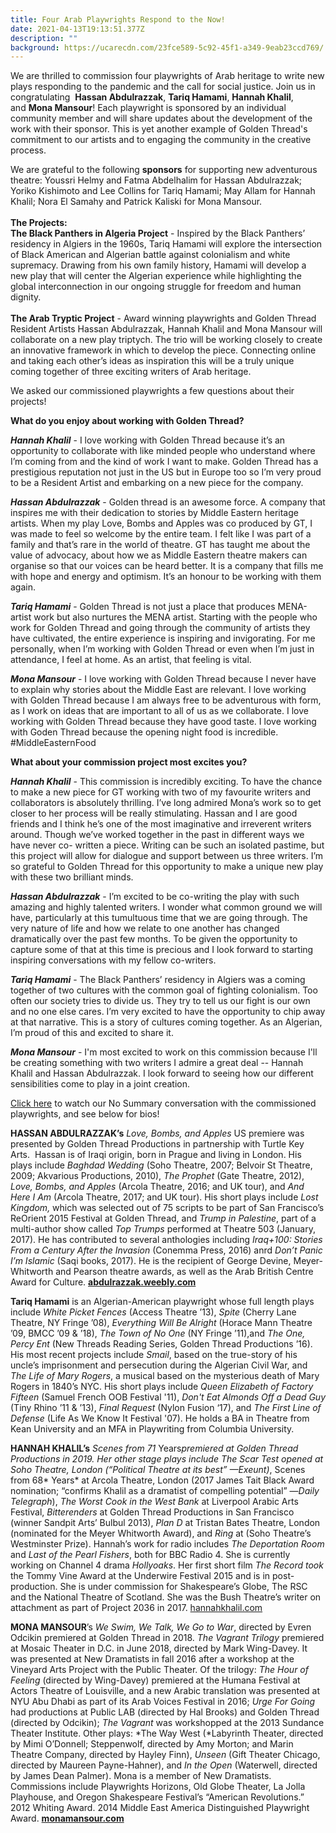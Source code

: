 ```yaml
---
title: Four Arab Playwrights Respond to the Now!
date: 2021-04-13T19:13:51.377Z
description: ""
background: https://ucarecdn.com/23fce589-5c92-45f1-a349-9eab23ccd769/
---
```

We are thrilled to commission four playwrights of Arab heritage to write new plays responding to the pandemic and the call for social justice. Join us in congratulating  **Hassan Abdulrazzak**, **Tariq Hamami**, **Hannah Khalil**, and **Mona Mansour**! Each playwright is sponsored by an individual community member and will share updates about the development of the work with their sponsor. This is yet another example of Golden Thread's commitment to our artists and to engaging the community in the creative process.

We are grateful to the following **sponsors** for supporting new adventurous theatre: Youssri Helmy and Fatma Abdelhalim for Hassan Abdulrazzak; Yoriko Kishimoto and Lee Collins for Tariq Hamami; May Allam for Hannah Khalil; Nora El Samahy and Patrick Kaliski for Mona Mansour.\
\
**The Projects:**\
**The Black Panthers in Algeria Project** - Inspired by the Black Panthers’ residency in Algiers in the 1960s, Tariq Hamami will explore the intersection of Black American and Algerian battle against colonialism and white supremacy. Drawing from his own family history, Hamami will develop a new play that will center the Algerian experience while highlighting the global interconnection in our ongoing struggle for freedom and human dignity.\
\
**The Arab Tryptic Project** - Award winning playwrights and Golden Thread Resident Artists Hassan Abdulrazzak, Hannah Khalil and Mona Mansour will collaborate on a new play triptych. The trio will be working closely to create an innovative framework in which to develop the piece. Connecting online and taking each other’s ideas as inspiration this will be a truly unique coming together of three exciting writers of Arab heritage. 

We asked our commissioned playwrights a few questions about their projects!

**What do you enjoy about working with Golden Thread?**

***Hannah Khalil*** - I love working with Golden Thread because it’s an opportunity to collaborate with like minded people who understand where I’m coming from and the kind of work I want to make. Golden Thread has a prestigious reputation not just in the US but in Europe too so I’m very proud to be a Resident Artist and embarking on a new piece for the company.

***Hassan Abdulrazzak*** - Golden thread is an awesome force. A company that inspires me with their dedication to stories by Middle Eastern heritage artists. When my play Love, Bombs and Apples was co produced by GT, I was made to feel so welcome by the entire team. I felt like I was part of a family and that’s rare in the world of theatre. GT has taught me about the value of advocacy, about how we as Middle Eastern theatre makers can organise so that our voices can be heard better. It is a company that fills me with hope and energy and optimism. It’s an honour to be working with them again. 

***Tariq Hamami*** - Golden Thread is not just a place that produces MENA-artist work but also nurtures the MENA artist. Starting with the people who work for Golden Thread and going through the community of artists they have cultivated, the entire experience is inspiring and invigorating. For me personally, when I’m working with Golden Thread or even when I’m just in attendance, I feel at home. As an artist, that feeling is vital.

***Mona Mansour*** - I love working with Golden Thread because I never have to explain why stories about the Middle East are relevant. I love working with Golden Thread because I am always free to be adventurous with form, as I work on ideas that are important to all of us as we collaborate. I love working with Golden Thread because they have good taste. I love working with Goden Thread because the opening night food is incredible. #MiddleEasternFood

**What about your commission project most excites you?**

***Hannah Khalil*** - This commission is incredibly exciting. To have the chance to make a new piece for GT working with two of my favourite writers and collaborators is absolutely thrilling. I’ve long admired Mona’s work so to get closer to her process will be really stimulating. Hassan and I are good friends and I think he’s one of the most imaginative and irreverent writers around. Though we’ve worked together in the past in different ways we have never co- written a piece. Writing can be such an isolated pastime, but this project will allow for dialogue and support between us three writers. I’m so grateful to Golden Thread for this opportunity to make a unique new play with these two brilliant minds.

***Hassan Abdulrazzak*** - I’m excited to be co-writing the play with such amazing and highly talented writers. I wonder what common ground we will have, particularly at this tumultuous time that we are going through. The very nature of life and how we relate to one another has changed dramatically over the past few months. To be given the opportunity to capture some of that at this time is precious and I look forward to starting inspiring conversations with my fellow co-writers.

***Tariq Hamami*** - The Black Panthers’ residency in Algiers was a coming together of two cultures with the common goal of fighting colonialism. Too often our society tries to divide us. They try to tell us our fight is our own and no one else cares. I’m very excited to have the opportunity to chip away at that narrative. This is a story of cultures coming together. As an Algerian, I’m proud of this and excited to share it.

***Mona Mansour*** - I'm most excited to work on this commission because I'll be creating something with two writers I admire a great deal -- Hannah Khalil and Hassan Abdulrazzak. I look forward to seeing how our different sensibilities come to play in a joint creation.

[Click here](https://youtu.be/uv7XpHFod6I) to watch our No Summary conversation with the commissioned playwrights, and see below for bios!



**HASSAN ABDULRAZZAK’s** *Love, Bombs, and Apples* US premiere was presented by Golden Thread Productions in partnership with Turtle Key Arts.  Hassan is of Iraqi origin, born in Prague and living in London. His plays include *Baghdad Wedding* (Soho Theatre, 2007; Belvoir St Theatre, 2009; Akvarious Productions, 2010), *The Prophet* (Gate Theatre, 2012), *Love, Bombs, and Apples* (Arcola Theatre, 2016; and UK tour), and *And Here I Am* (Arcola Theatre, 2017; and UK tour). His short plays include *Lost Kingdom,* which was selected out of 75 scripts to be part of San Francisco’s ReOrient 2015 Festival at Golden Thread, and *Trump in Palestine*, part of a multi-author show called *Top Trumps* performed at Theatre 503 (January, 2017). He has contributed to several anthologies including *Iraq+100: Stories From a Century After the Invasion* (Conemma Press, 2016) anrd *Don’t Panic I’m Islamic* (Saqi books, 2017). He is the recipient of George Devine, Meyer-Whitworth and Pearson theatre awards, as well as the Arab British Centre Award for Culture. **[abdulrazzak.weebly.com](http://abdulrazzak.weebly.com)**

**Tariq Hamami** is an Algerian-American playwright whose full length plays include *White Picket Fences* (Access Theatre ’13), *Spite* (Cherry Lane Theatre, NY Fringe ’08), *Everything Will Be Alright* (Horace Mann Theatre ’09, BMCC ’09 & ’18), *The Town of No One* (NY Fringe ’11),and *The One, Percy Ent* (New Threads Reading Series, Golden Thread Productions ’16). His most recent projects include *Smail*, based on the true-story of his uncle’s imprisonment and persecution during the Algerian Civil War, and *The Life of Mary Rogers*, a musical based on the mysterious death of Mary Rogers in 1840’s NYC. His short plays include *Queen Elizabeth of Factory Fifteen* (Samuel French OOB Festival '11), *Don't Eat Almonds Off a Dead Guy* (Tiny Rhino ’11 & ’13), *Final Request* (Nylon Fusion ‘17), and *The First Line of Defense* (Life As We Know It Festival '07). He holds a BA in Theatre from Kean University and an MFA in Playwriting from Columbia University.

**HANNAH KHALIL’s** *Scenes from 71* Years*premiered at Golden Thread Productions in 2019. Her other stage plays include *The Scar Test* opened at Soho Theatre, London (“Political Theatre at its best” —*Exeunt*)*, Scenes from 68* Years* at Arcola Theatre, London (2017 James Tait Black Award nomination; “confirms Khalil as a dramatist of compelling potential” —*Daily Telegraph*), *The Worst Cook in the West Bank* at Liverpool Arabic Arts Festival, *Bitterenders* at Golden Thread Productions in San Francisco (winner Sandpit Arts’ Bulbul 2013), *Plan D* at Tristan Bates Theatre, London (nominated for the Meyer Whitworth Award), and *Ring* at (Soho Theatre’s Westminster Prize). Hannah’s work for radio includes *The Deportation Room* and *Last of the Pearl Fishers*, both for BBC Radio 4. She is currently working on Channel 4 drama *Hollyoaks*. Her first short film *The Record took* the Tommy Vine Award at the Underwire Festival 2015 and is in post-production. She is under commission for Shakespeare’s Globe, The RSC and the National Theatre of Scotland. She was the Bush Theatre’s writer on attachment as part of Project 2036 in 2017. [hannahkhalil.com](http://www.hannahkhalil.com/)

**MONA MANSOUR**’s *We Swim, We Talk, We Go to War*, directed by Evren Odcikin premiered at Golden Thread in 2018. *The Vagrant Trilogy* premiered at Mosaic Theater in D.C. in June 2018, directed by Mark Wing-Davey. It was presented at New Dramatists in fall 2016 after a workshop at the Vineyard Arts Project with the Public Theater. Of the trilogy: *The Hour of Feeling* (directed by Wing-Davey) premiered at the Humana Festival at Actors Theatre of Louisville, and a new Arabic translation was presented at NYU Abu Dhabi as part of its Arab Voices Festival in 2016; *Urge For Going* had productions at Public LAB (directed by Hal Brooks) and Golden Thread (directed by Odcikin); *The Vagrant* was workshopped at the 2013 Sundance Theater Institute. Other plays: *The Way West (*Labyrinth Theater, directed by Mimi O’Donnell; Steppenwolf, directed by Amy Morton; and Marin Theatre Company, directed by Hayley Finn), *Unseen* (Gift Theater Chicago, directed by Maureen Payne-Hahner), and *In the Open* (Waterwell, directed by James Dean Palmer). Mona is a member of New Dramatists. Commissions include Playwrights Horizons, Old Globe Theater, La Jolla Playhouse, and Oregon Shakespeare Festival’s “American Revolutions.” 2012 Whiting Award. 2014 Middle East America Distinguished Playwright Award. **[monamansour.com](http://www.monamansour.com)**